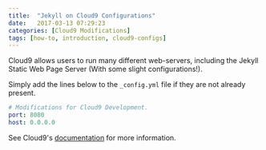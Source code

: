 ```yaml
---
title:  "Jekyll on Cloud9 Configurations"
date:   2017-03-13 07:29:23
categories: [Cloud9 Modifications]
tags: [how-to, introduction, cloud9-configs]
---
```


Cloud9 allows users to run many different web-servers, including the Jekyll Static Web Page Server (With some slight configurations!).

Simply add the lines below to the `_config.yml` file if they are not already present.

```yml
# Modifications for Cloud9 Development.
port: 8080
host: 0.0.0.0
```

See Cloud9's [documentation](https://docs.c9.io/docs/run-an-application) for more information.
